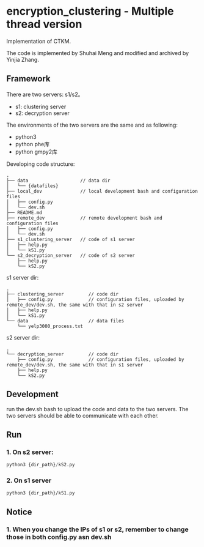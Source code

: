# encryption_clustering - Multiple thread version
Implementation of CTKM.

The code is implemented by Shuhai Meng and modified and archived by Yinjia Zhang.

## Framework

There are two servers: s1/s2。

- s1: clustering server
- s2: decryption server

The environments of the two servers are the same and as following:

- python3
- python phe库
- python gmpy2库

Developing code structure:
```
.
├── data                   // data dir
│   └── {datafiles}
├── local_dev              // local development bash and configuration files
│   ├── config.py
│   └── dev.sh
├── README.md
├── remote_dev             // remote development bash and configuration files
│   ├── config.py
│   └── dev.sh
├── s1_clustering_server   // code of s1 server
│   ├── help.py
│   └── kS1.py
└── s2_decryption_server   // code of s2 server
    ├── help.py
    └── kS2.py

```

s1 server dir:
```
.
├── clustering_server         // code dir
│   ├── config.py             // configuration files, uploaded by remote_dev/dev.sh, the same with that in s2 server
│   ├── help.py
│   └── kS1.py
└── data                      // data files
    └── yelp3000_process.txt

```

s2 server  dir:
```
.
└── decryption_server         // code dir
    ├── config.py             // configuration files, uploaded by remote_dev/dev.sh, the same with that in s1 server
    ├── help.py
    └── kS2.py
```


## Development

run the dev.sh bash to upload the code and data to the two servers. The two servers should be able to communicate with
each other.

## Run

### 1. On s2 server:
```python
python3 {dir_path}/kS2.py 
```
### 2. On s1 server
```
python3 {dir_path}/kS1.py
```

## Notice

### 1.  When you change the IPs of s1 or s2, remember to change those in both config.py asn dev.sh


